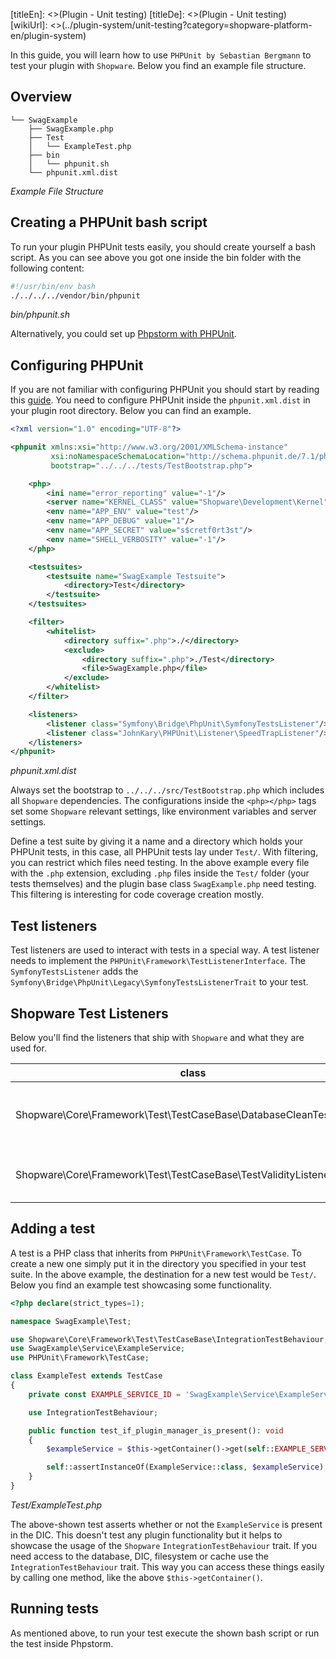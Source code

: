 [titleEn]: <>(Plugin - Unit testing)
[titleDe]: <>(Plugin - Unit testing)
[wikiUrl]: <>(../plugin-system/unit-testing?category=shopware-platform-en/plugin-system)

In this guide, you will learn how to use `PHPUnit by Sebastian Bergmann` to test your plugin with `Shopware`.
Below you find an example file structure.

## Overview
```
└── SwagExample
    ├── SwagExample.php
    ├── Test
    │   └── ExampleTest.php
    ├── bin
    │   └── phpunit.sh
    └── phpunit.xml.dist
```
*Example File Structure*

## Creating a PHPUnit bash script

To run your plugin PHPUnit tests easily, you should create yourself a bash script.
As you can see above you got one inside the bin folder with the following content:

```bash
#!/usr/bin/env bash
./../../../vendor/bin/phpunit
```
*bin/phpunit.sh*

Alternatively, you could set up [Phpstorm with PHPUnit](https://www.jetbrains.com/help/phpstorm/using-phpunit-framework.html).

## Configuring PHPUnit

If you are not familiar with configuring PHPUnit you should start by reading this [guide](https://phpunit.de/manual/6.5/en/organizing-tests.html#organizing-tests.xml-configuration).
You need to configure PHPUnit inside the `phpunit.xml.dist` in your plugin root directory.
Below you can find an example.

````xml
<?xml version="1.0" encoding="UTF-8"?>

<phpunit xmlns:xsi="http://www.w3.org/2001/XMLSchema-instance"
         xsi:noNamespaceSchemaLocation="http://schema.phpunit.de/7.1/phpunit.xsd"
         bootstrap="../../../tests/TestBootstrap.php">

    <php>
        <ini name="error_reporting" value="-1"/>
        <server name="KERNEL_CLASS" value="Shopware\Development\Kernel"/>
        <env name="APP_ENV" value="test"/>
        <env name="APP_DEBUG" value="1"/>
        <env name="APP_SECRET" value="s$cretf0rt3st"/>
        <env name="SHELL_VERBOSITY" value="-1"/>
    </php>

    <testsuites>
        <testsuite name="SwagExample Testsuite">
            <directory>Test</directory>
        </testsuite>
    </testsuites>

    <filter>
        <whitelist>
            <directory suffix=".php">./</directory>
            <exclude>
                <directory suffix=".php">./Test</directory>
                <file>SwagExample.php</file>
            </exclude>
        </whitelist>
    </filter>

    <listeners>
        <listener class="Symfony\Bridge\PhpUnit\SymfonyTestsListener"/>
        <listener class="JohnKary\PHPUnit\Listener\SpeedTrapListener"/>
    </listeners>
</phpunit>
````
*phpunit.xml.dist*

Always set the bootstrap to `../../../src/TestBootstrap.php` which includes all `Shopware` dependencies.
The configurations inside the `<php></php>` tags set some `Shopware` relevant settings, like environment variables and server settings.

Define a test suite by giving it a name and a directory which holds your PHPUnit tests, in this case, all PHPUnit tests lay under `Test/`.
With filtering, you can restrict which files need testing.
In the above example every file with the `.php` extension, excluding `.php` files inside the `Test/` folder (your tests themselves) and the plugin base class `SwagExample.php` need testing.
This filtering is interesting for code coverage creation mostly.

## Test listeners

Test listeners are used to interact with tests in a special way. A test listener needs to implement the `PHPUnit\Framework\TestListenerInterface`.
The `SymfonyTestsListener` adds the `Symfony\Bridge\PhpUnit\Legacy\SymfonyTestsListenerTrait` to your test.

## Shopware Test Listeners

Below you'll find the listeners that ship with `Shopware` and what they are used for.

| class                                                               | usage                                          |
|---------------------------------------------------------------------|------------------------------------------------|
| Shopware\Core\Framework\Test\TestCaseBase\DatabaseCleanTestListener | Enable to see the db side effects of the tests |
| Shopware\Core\Framework\Test\TestCaseBase\TestValidityListener      | Enable to see Test structure violations.       |

## Adding a test

A test is a PHP class that inherits from `PHPUnit\Framework\TestCase`.
To create a new one simply put it in the directory you specified in your test suite.
In the above example, the destination for a new test would be `Test/`.
Below you find an example test showcasing some functionality.

```php
<?php declare(strict_types=1);

namespace SwagExample\Test;

use Shopware\Core\Framework\Test\TestCaseBase\IntegrationTestBehaviour;
use SwagExample\Service\ExampleService;
use PHPUnit\Framework\TestCase;

class ExampleTest extends TestCase
{
    private const EXAMPLE_SERVICE_ID = 'SwagExample\Service\ExampleService';

    use IntegrationTestBehaviour;

    public function test_if_plugin_manager_is_present(): void
    {
        $exampleService = $this->getContainer()->get(self::EXAMPLE_SERVICE_ID);

        self::assertInstanceOf(ExampleService::class, $exampleService);
    }
}
```
*Test/ExampleTest.php*

The above-shown test asserts whether or not the `ExampleService` is present in the DIC.
This doesn't test any plugin functionality but it helps to showcase the usage of the `Shopware` `IntegrationTestBehaviour` trait.
If you need access to the database, DIC, filesystem or cache use the `IntegrationTestBehaviour` trait.
This way you can access these things easily by calling one method, like the above `$this->getContainer()`.

## Running tests

As mentioned above, to run your test execute the shown bash script or run the test inside Phpstorm.
